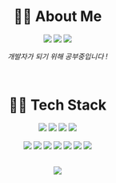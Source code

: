 # <center> 👩‍💼 About Me </center>
<center> 


<a href="https://www.notion.so/s-Notion-40536c7e3ce041cc966744768af11fb0" target="_blank"><img src="https://img.shields.io/badge/Notion-000000?style=flat-square&logo=notion&logoColor=white"/></a>
<a href="https://github.com/angyeongjin" target="_blank"><img src="https://img.shields.io/badge/Github-181717?style=flat-square&logo=github&logoColor=white"/></a>
<a href="mailto:akj0426@gmail.com" target="_blank"><img src="https://img.shields.io/badge/Gmail-EA4335?style=flat-square&logo=gmail&logoColor=white"/></a>

_개발자가 되기 위해 공부중입니다 !_ 
</center>
&nbsp;

# <center> 👩‍💻 Tech Stack </center>

<center><img src="https://img.shields.io/badge/Java-F0763F?style=flat-square&logo=java&logoColor=white"/>
<img src="https://img.shields.io/badge/SpringBoot-6DB33F?style=flat-square&logo=spring&logoColor=white"/>
<img src="https://img.shields.io/badge/Mysql-4479A1?style=flat-square&logo=mysql&logoColor=white"/>
<img src="https://img.shields.io/badge/AWS-232F3E?style=flat-square&logo=amazon-aws&logoColor=white"/></center>  
&nbsp;

<center><img src="https://img.shields.io/badge/Kotlin-0095D5?style=flat-square&logo=kotlin&logoColor=white"/>
<img src="https://img.shields.io/badge/Python-3776AB?style=flat-square&logo=python&logoColor=white"/>
<img src="https://img.shields.io/badge/JavaScript-F7DF1E?style=flat-square&logo=javascript&logoColor=white"/>
<img src="https://img.shields.io/badge/Vue.js-4FC08D?style=flat-square&logo=vue-dot-js&logoColor=white"/>
<img src="https://img.shields.io/badge/html-E34F26?style=flat-square&logo=html5&logoColor=white"/>
<img src="https://img.shields.io/badge/css-1572B6?style=flat-square&logo=css3&logoColor=white"/>
<img src="https://img.shields.io/badge/Redis-DC382D?style=flat-square&logo=redis&logoColor=white"/></center>
&nbsp;

<p align="center">
<img src="https://github-readme-stats.vercel.app/api?username=angyeongjin&hide=contribs,issues&count_private=true"/>
</p>
